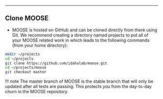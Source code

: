 ---
## Clone MOOSE
* MOOSE is hosted on GitHub and can be cloned directly from there using Git. We recommend creating a directory named projects to put all of your MOOSE related work in which leads to the following commands (from your home directory):

```bash
mkdir ~/projects
cd ~/projects
git clone https://github.com/idaholab/moose.git
cd ~/projects/moose
git checkout master
```

!!! note
    The master branch of MOOSE is the stable branch that will only be updated after all tests are passing. This protects you from the day-to-day churn in the MOOSE repository
